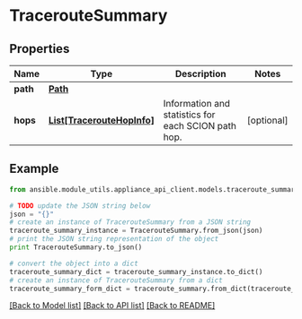 # TracerouteSummary


## Properties

Name | Type | Description | Notes
------------ | ------------- | ------------- | -------------
**path** | [**Path**](Path.md) |  | 
**hops** | [**List[TracerouteHopInfo]**](TracerouteHopInfo.md) | Information and statistics for each SCION path hop. | [optional] 

## Example

```python
from ansible.module_utils.appliance_api_client.models.traceroute_summary import TracerouteSummary

# TODO update the JSON string below
json = "{}"
# create an instance of TracerouteSummary from a JSON string
traceroute_summary_instance = TracerouteSummary.from_json(json)
# print the JSON string representation of the object
print TracerouteSummary.to_json()

# convert the object into a dict
traceroute_summary_dict = traceroute_summary_instance.to_dict()
# create an instance of TracerouteSummary from a dict
traceroute_summary_form_dict = traceroute_summary.from_dict(traceroute_summary_dict)
```
[[Back to Model list]](../README.md#documentation-for-models) [[Back to API list]](../README.md#documentation-for-api-endpoints) [[Back to README]](../README.md)


